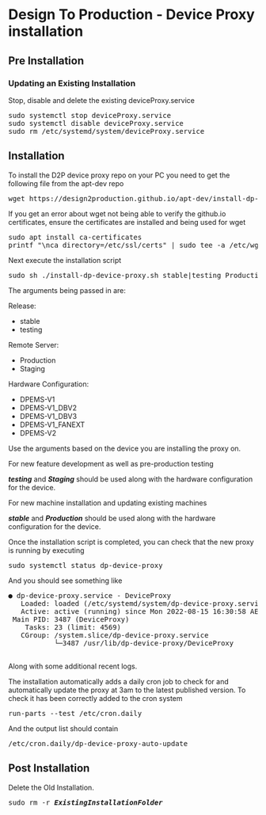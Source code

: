 # Design To Production - Device Proxy installation
## Pre Installation
### Updating an Existing Installation

Stop, disable and delete the existing deviceProxy.service
<pre>
sudo systemctl stop deviceProxy.service
sudo systemctl disable deviceProxy.service
sudo rm /etc/systemd/system/deviceProxy.service
</pre>

## Installation

To install the D2P device proxy repo on your PC you need to get the following file from the apt-dev repo
<pre>
wget https://design2production.github.io/apt-dev/install-dp-device-proxy.sh
</pre>

If you get an error about wget not being able to verify the github.io certificates, ensure the certificates are installed and being used for wget
<pre>
sudo apt install ca-certificates
printf "\nca_directory=/etc/ssl/certs" | sudo tee -a /etc/wgetrc
</pre>

Next execute the installation script
<pre>
sudo sh ./install-dp-device-proxy.sh stable|testing Production|Staging DPEMS-V1|DPEMS-V1_DBV2|DPEMS-V1_DBV3|DPEMS-V1_FANEXT|DPEMS-V2
</pre>

The arguments being passed in are:

Release:
- stable
- testing

Remote Server:
- Production
- Staging

Hardware Configuration: 
- DPEMS-V1
- DPEMS-V1_DBV2
- DPEMS-V1_DBV3
- DPEMS-V1_FANEXT
- DPEMS-V2

Use the arguments based on the device you are installing the proxy on.

For new feature development as well as pre-production testing

***testing*** and ***Staging*** should be used along with the hardware configuration for the device.

For new machine installation and updating existing machines

***stable*** and ***Production*** should be used along with the hardware configuration for the device.

Once the installation script is completed, you can check that the new proxy is running by executing

<pre>
sudo systemctl status dp-device-proxy
</pre>

And you should see something like
<pre>
● dp-device-proxy.service - DeviceProxy
   Loaded: loaded (/etc/systemd/system/dp-device-proxy.service; enabled; vendor preset: enabled)
   Active: active (running) since Mon 2022-08-15 16:30:58 AEST; 19h ago
 Main PID: 3487 (DeviceProxy)
    Tasks: 23 (limit: 4569)
   CGroup: /system.slice/dp-device-proxy.service
           └─3487 /usr/lib/dp-device-proxy/DeviceProxy

</pre>

Along with some additional recent logs.

The installation automatically adds a daily cron job to check for and automatically update the proxy at 3am to the latest published version. To check it has been correctly added to the cron system
<pre>
run-parts --test /etc/cron.daily
</pre>
And the output list should contain
<pre>
/etc/cron.daily/dp-device-proxy-auto-update
</pre>

## Post Installation
Delete the Old Installation.
<pre>
sudo rm -r <i><b>ExistingInstallationFolder</b></i>
</pre>

